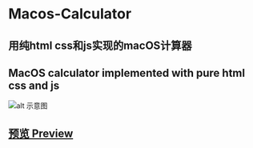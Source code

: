 # Macos-Calculator  

## 用纯html css和js实现的macOS计算器  
## MacOS calculator implemented with pure html css and js  

![alt 示意图](/Users/yingxiu/Desktop/WechatIMG7296.png)  

## [预览 Preview](https://liyingxiu.github.io/Mac_Calculator/)
